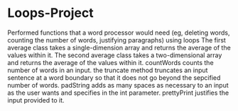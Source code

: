 # Loops-Project
Performed functions that a word processor would need (eg, deleting words, counting the number of words, justifying paragraphs) using loops
The first average class takes a single-dimension array and returns the average of the values within it. The second average class takes a two-dimensional array and
returns the average of the values within it. countWords counts the number of words in an input. the truncate method truncates an input sentence at a word boundary so 
that it does not go beyond the sepcified number of words. padString adds as many spaces as necessary to an input as the user wants and specifies in the int parameter. 
prettyPrint justifies the input provided to it. 
